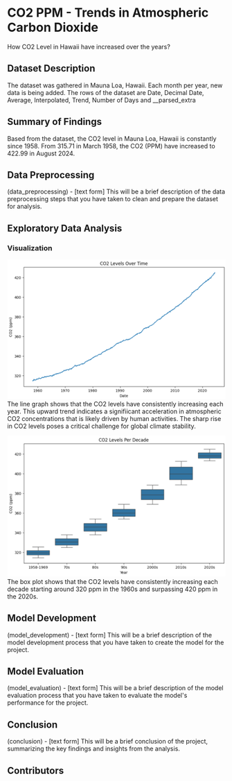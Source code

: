 # CO2 PPM - Trends in Atmospheric Carbon Dioxide

How CO2 Level in Hawaii have increased over the years?

## Dataset Description

The dataset was gathered in Mauna Loa, Hawaii. Each month per year, new data is being added. The rows of the dataset are Date, Decimal Date, Average, Interpolated, Trend, Number of Days and __parsed_extra

## Summary of Findings

Based from the dataset, the CO2 level in Mauna Loa, Hawaii is constantly since 1958. From 315.71 in March 1958, the CO2 (PPM) have increased to 422.99 in August 2024.

## Data Preprocessing

(data_preprocessing) - [text form] This will be a brief description of the data preprocessing steps that you have taken to clean and prepare the dataset for analysis.

## Exploratory Data Analysis

### Visualization

![CO2 Levels Overtime](plot-img/CO2-Overtime.png)
The line graph shows that the CO2 levels have consistently increasing each year. This upward trend indicates a signifiicant acceleration in atmospheric CO2 concentrations that is likely driven by human activities. The sharp rise in CO2 levels poses a critical challenge for global climate stability.

![CO2 Levels Per Decade](plot-img/CO2-Decade.png)
The box plot shows that the CO2 levels have consistently increasing each decade starting around 320 ppm in the 1960s and surpassing 420 ppm in the 2020s.

## Model Development

(model_development) - [text form] This will be a brief description of the model development process that you have taken to create the model for the project.

## Model Evaluation

(model_evaluation) - [text form] This will be a brief description of the model evaluation process that you have taken to evaluate the model's performance for the project.

## Conclusion

(conclusion) - [text form] This will be a brief conclusion of the project, summarizing the key findings and insights from the analysis.

## Contributors


